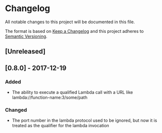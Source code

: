 # Changelog
All notable changes to this project will be documented in this file.

The format is based on [Keep a Changelog](http://keepachangelog.com/en/1.0.0/)
and this project adheres to [Semantic Versioning](http://semver.org/spec/v2.0.0.html).

## [Unreleased]

## [0.8.0] - 2017-12-19
### Added
- The ability to execute a qualified Lambda call with a URL like lambda://function-name:3/some/path
### Changed
- The port number in the lambda protocol used to be ignored, but now it is treated as the qualifier for the lambda invocation	
